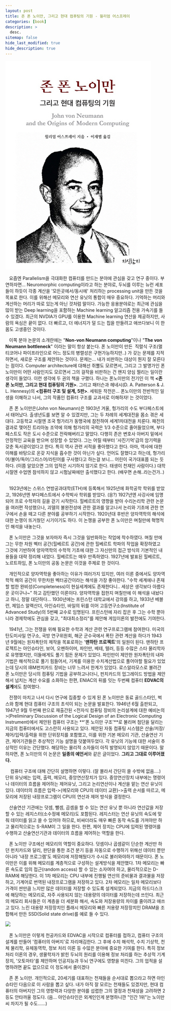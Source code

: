 ```yaml
---
layout: post
title: 존 폰 노이만, 그리고 현대 컴퓨팅의 기원 - 윌리엄 어스프레이
categories: [book]
description: >
  desc.
sitemap: false
hide_last_modified: true
hide_description: true
---
```


![](/assets/img/posts/from_tistory/070.jpg)
  



   요즘엔 Parallelism을 극대화한 컴퓨터를 만드는 분야에 관심을 갖고 연구 중이다. 부연하자면... Neuromorphic computing이라고 하는 분야로, 두뇌를 이루는 뉴런 세포들이 하듯이 각종 계산을 '모든곳에서/동시에' 처리하는 processing unit을 만든 것을 목표로 한다. 이를 위해선 메모리와 연산 유닛의 통합이 매우 중요하다. 기억하는 머리와 계산하는 머리가 따로 있는게 아닌 것처럼 말이다. 가능한 응용분야로는 최근에 관심을 많이 받는 Deep learning을 포함하는 Machine learning 알고리즘 전용 가속기를 들 수 있겠다. 최근의 NVDIA가 GPU를 이용한 Machine learning 연산을 제공하지만, 사람의 욕심은 끝이 없다. 더 빠르고, 더 에너지가 덜 드는 칩을 만들려고 애쓰다보니 이 한 몸도 고생중인 것이다.

  


   이쪽 분야 논문의 소개란에는 "**Non-von Neumann computing**"이나 "**The von Neumann bottleneck**" 이라는 말이 항상 붙는다. 폰 노이만이 만든  직렬식 구조(멀티코어나 파이프라인으로 어느 정도의 병렬성은 구현가능하지만..) 가 갖는 문제를 지적하면서, 새로운 구조를 제안하는 것이다. 문제는... 내가 비판하는 대상이 뭔지 잘 모른다는 점이다. Computer architecture에 대해선 쥐뿔도 모르면서, 그리고 그 발명가인 폰 노이만이 어떤 사람인지도 모르면서 그의 걸작을 비판하는 건 왠지 양심 찔리는 일이란 생각이 들었다. 이런 생각에 두 권의 책을 구했다. 하나는 폰노이만의 전기인 이 책 **<존 폰 노이만, 그리고 현대 컴퓨팅의 기원\>**. 그리고 패터슨과 헤네시(D. A. Patterson & J. L. Hennesy)의 **<컴퓨터 구조 및 설계, 5판\>**. 세워둔 작전은... 폰노이만의 전반적인 일생을 이해하고 나서, 그의 작품인 컴퓨터 구조를 교과서로 이해하자! 는 것이었다. 

  


   존 폰 노이만은(John von Neumann)은 1903년 겨울, 헝가리의 수도 부다페스트에서 태어났다. 출생년도를 보면 알 수 있겠지만, 그는 두 차례의 세계대전을 몸소 겪은 세대다. 고등학교 시절엔 조국 헝가리가 동맹국에 참전하여 세계1차대전을 치룬다. 패전의 결과로 맺어진 트리아농 조약에 의해 헝가리의 국력은 1/3 수준으로 줄어들었으며, 부다페스트도 작은 도시 수준으로 전락해버리고 말았다. 다행히 존은 변호사 아버지 밑에서 안정적인 교육을 받으며 성장할 수 있었다. 그는 어릴 때부터 '사진기억'급의 암기력을 갖춘 독서광이었다고 한다. 특히 역사 관련 서적을 좋아했다고 한다. 아마, 역사에 대한 이해를 바탕으로 온갖 지식을 흡수한 것이 아닌가 싶다. 언어도 잘했다고 하는데, 헝가리어/불어/독어/그리스어/라틴어를 구사했다고 하는걸 보니... 어린이 국가대표쯤 되는 듯하다. (이쯤 알았으면 그의 업적은 시기하지 않기로 한다. 태생이 천재인 사람이다.) 대학시절엔 수업엔 참석하지 않고 시험날짜에만 출석했다고 한다. (배우면 손해..라는건가..)  

  


   1923년에는 스위스 연방공과대학(ETH)에 등록해서 1925년에 화학공학 학위를 받았고, 1926년엔 부다페스트에서 수학박사 학위를 받았다. (응?) 1927년엔 사강사에 임명되어 프로 수학자의 길을 걷기 시작한다. 힐베르트의 영향을 받아 수리논리학 관련 논문을 여러편 작성했으나, 괴델의 불완전성에 관한 결과를 알고나서 논리와 기초에 관한 연구에서 손을 떼고 다른 분야를 공부하기 시작한다. 1920년대 후반은 양자역학의 해석에 대한 논쟁이 뜨거웠던 시기이기도 하다. 이 논쟁을 공부한 폰 노이만은 며칠만에 혁명적인 해석을 내놓는다. 

  


   폰 노이만은 그것을 보자마자 즉시 그것을 일반화하는 작업에 착수하였다. 며칠 만에 그는 무한 차원 벡터 공간(힐베르트 공간)에 관한 힐베르트 학파의 작업을 확장하였고 그것에 기반하여 양자역학의 수학적 기초에 대한 그 자신만의 접근 방식의 기본적인 내용들을 대략 정리해 내었다. 힐베르트는 매우 만족하였다. 1927년에 발표된 힐베르트, 노르트하임, 폰 노이만의 공동 논문은 이것을 주제로 한 것이다.

  


   개인적으로 양자역학을 좋아하는 이유가 여러가지 있지만, 여러 이론 중에서도 양자역학적 해의 공간이 무한차원 벡터공간이라는 해석을 가장 좋아한다. "수학 세계에나 존재할 법한 완비성(Completeness)이 현실세계에도 존재한다니.. 세상은 생각보다 아름다운 곳이구나~" 하고 감탄했던 이론이다. 양자역학을 접한지 며칠만에 이 해석을 내놨다고 하니, 정말 대단하다... 1930년에는 프린스턴 대학교에서 강의를 하고, 1933년 베블런, 제임스 알랙산더, 아인슈타인, 바일의 뒤를 이어 고등연구소(Institute of Advanced Study)의 5번째 교수로 임명된다. 프린스턴에 자리 잡은 후 그는 수학 뿐아니라 경제학에도 관심을 갖고, "최대최소정리"를 제안해 게임이론의 발전에도 기여한다.

  


   1941년, 그는 전쟁을 위해 필요한 수학과 계산 관련 연구프로그램에 참여한다. 미국의 탄도미사일 연구소, 국방 연구위원회, 해군 군수국에서 폭탄 관련 계산을 하다가 1943년 9월에는 원자폭탄의 제작을 목표로하는 '**맨하탄 프로젝트**'의 일원이 된다. 맨하탄 프로젝트는 아인슈타인, 보어, 오펜하이머, 파인만, 베테, 텔러, 등등 수많은 스타 물리학자로 유명했지만, 이들에게도 풀기 힘든 문제가 있었다. 파인만이 제안한 원자폭탄의 내파 기법은 해석적으로 풀기 힘들어서, 기계를 이용한 수치계산법으로 풀어야할 필요가 있었는데 당시의 IBM펀치카드 장비는 너무 느려서 한계가 있었다. 로스알라모스로 불려간 폰 노이만은 당시의 컴퓨팅 기법을 공부하고나더니, 펀치카드의 업그레이드 방법을 제안해서 넘치는 계산 수요를 소화하는 한편, ENIAC의 뒤를 잇는 두번째 컴퓨터 **EDVAC의 설계**에도 참여했다. 

  


   전쟁이 마치고 나서 다시 연구에 집중할 수 있게 된 폰 노이만은 동료 골드스타인, 벅스와 함께 현대 컴퓨터 구조의 초석이 되는 논문을 발표한다. 1946년 6월 출판되고, 1947년 9월 두번째 판으로 재출간된 <전자식 컴퓨팅 장비의 논리설계에 대한 예비논의\>(Preliminary Discussion of the Logical Design of an Electronic Computing Instrument)에서 제안된 컴퓨터 구조는 **'폰 노이만 구조'**로 불리며 첨단을 달리는 지금의 컴퓨터에서도 고스란히 사용되고 있다. 제안된 자동 컴퓨팅 시스템은 산술/저장/제어/입력/출력을 위한 단위장치를 포함했고, 이를 위한 기본 메모리 기관, 산술연산 기관, 제어기관들은 추상적인 기능 설명을 덧붙여두었다. 각 유닛의 기능에 대한 서술이 추상적인 이유는 간단했다. 해당하는 물리적 소자들이 아직 발명되지 않았기 때문이다. 말하자면, 폰 노이만의 이 논문은 **일종의 예언서**와 같은 글이었다. **그리고 그대로 이루어졌다.**

  


    컴퓨터 구조에 대해 간단히 설명하면 이렇다. (잘 몰라서 간단히 쓸 수밖에 없음....) 단위 유닛에는 입력, 출력, 메모리, 중앙연산장치가 있다. 중앙연산장치 내부에는 명령어나 데이터의 흐름을 제어하는 제어유닛, 그리고 논리연산이나 계산을 맡는 연산 유닛이 있다. 데이터의 흐름은 입력-\>{메모리와 CPU의 데이터 교환}-\>출력 순서를 따르고, 메모리에 저장된 내장프로그램이 CPU의 연산과 제어 방식을 결정한다. 

  


   산술연산 기관에는 덧셈, 뺄셈, 곱셈을 할 수 있는 연산 유닛 뿐 아니라 연산값을 저장할 수 있는 레지스터(소수정예 메모리)도 포함된다. 레지스터는 연산 유닛의 속도에 맞춰 데이터를 읽고 쓸 수 있어야 하므로, 비싸더라도 매우 빠른 동작 속도를 가져야만 하고 물리적으로는 S-RAM이 그 일을 한다. 한편, 제어 장치는 CPU에 입력된 명령어를 수행하고 산술연산기관과 데이터의 흐름을 제어하는 역할을 한다.  

  


   폰 노이만 구조에선 메모리의 역할이 중요하다. 덧셈이나 곱셈같이 단순한 계산만 하던 펀치카드와 달리, 판단을 통한 조건 분기 등을 자동으로 수행하기 위해선 데이터 뿐만 아니라 '내장 프로그램'도 메모리에 저장해뒀다가 수시로 불러와야하기 때문이다. 폰 노이만은 이를 위해 메모리를 계층적으로 구성하는 설계방식을 제안했다. 1차 메모리는 빠른 속도로 임의 접근(random access) 할 수 있는 소자여야 하고, 물리적으로는 D-RAM에 해당한다. 이 1차 메모리는 CPU 내부에 진행될 연산의 준비물과 결과물을 저장하고, 기계어로 번역된 내장프로그램을 저장하고 있다. 2차 메모리는 일차 메모리보다 가격이 싼만큼 느지만 많은 데이터를 저장할 수 있도록 설계되었다. 지금의 하드디스크에 해당하는 메모리로, 자주 사용되지 않는 대용량의 데이터를 저장하는데 쓰인다. 최근의 메모리 회사들은 이 계층을 더 세분화 해서, 속도와 저장용량의 차이를 줄이려고 애쓰고 있다. 느린 대용량 저장장치인 플래시 메모리와 빠른 저용량 저장장치인 DRAM을 조합해서 만든 SSD(Solid state drive)를 예로 들 수 있다. 

  


![](https://t1.daumcdn.net/cfile/tistory/2123C14957D8505F1A)

  


  


   폰 노이만은 이렇게 천공카드와 EDVAC을 시작으로 컴퓨터를 접하고, 컴퓨터 구조의 설계를 만들어 '컴퓨터의 아버지'로 자리매김한다. 그 후에 수치 해석학, 수치 기상학, 천체 물리학, 유체동역학, 정보 처리 이론 등 수많은 분야에 중요한 기여를 한다. 특히 정보 처리 이론의 경우, 생물학자가 밝힌 두뇌의 원리를 이용해 정보 처리를 하는 추상적 기계 장치, '오토마타'를 제안하며 인공지능과 두뇌 연구에도 영향을 미친다. 그의 업적을 설명하려면 끝도 없으므로 이 정도에서 줄이겠다 

  


   존 폰 노이만. 개인적으로, 20세기를 대표하는 천재들을 순서대로 뽑으라고 하면 아인슈타인 다음으로 이 사람을 뽑고 싶다. 내가 아직 잘 모르는 천재들도 있겠지만, 현대 컴퓨터의 아버지인 그의 영향력과 다양한 분야를 섭렵한 그의 열정과 천재성을 고려하면 2등도 안타까울 정도다. (음... 아인슈타인은 외계인인게 분명하니깐 "인간 1위"는 노이만씨 차지가 될 수도......)

